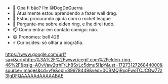 - 👋 Opa fi bão? I’m @DogDeGuerra
- 🌱 Atualmente estou aprendendo a fazer wall drag.
- 🤔 Estou procurando ajuda com o rocket league
- 💬 Pergunte-me sobre elden ring,  e lhe direi tudo.
- 📫 Como entrar em contato comigo: não.
- 😄 Pronomes: bell 429
- ⚡ Curiosides: só olhar a biográfia.

<!---
DogDeGuerra/DogDeGuerra is a ✨ special ✨ repository because its `README.md` (this file) appears on your GitHub profile.
You can click the Preview link to take a look at your changes.
--->

https://www.google.com/url?sa=i&url=https%3A%2F%2Fwww.icegif.com%2Felden-ring-46%2F&psig=AOvVaw2trhFrLh8SxLc5dmu5I1pY&ust=1727312726844000&source=images&cd=vfe&opi=89978449&ved=0CBMQjRxqFwoTCJCGw77z3IgDFQAAAAAdAAAAABAE
